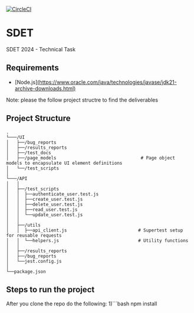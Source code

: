 [![CircleCI](https://dl.circleci.com/status-badge/img/circleci/SYQmSapKwUHtGUPnUdXG3X/6PpQF4f2oEPw7oWa274bC2/tree/UI.svg?style=svg&circle-token=CCIPRJ_9jtTCgCyzJn567u9o4TA92_bae7da3980af9d95d243438fba44de2a567fed9c)](https://dl.circleci.com/status-badge/redirect/circleci/SYQmSapKwUHtGUPnUdXG3X/6PpQF4f2oEPw7oWa274bC2/tree/UI)
# SDET
 SDET 2024 - Technical Task
 
## Requirements

- [Node.js][(https://www.oracle.com/java/technologies/javase/jdk21-archive-downloads.html)](https://nodejs.org/en/download/source-code)

Note: please the follow project structre to find the deliverables

## Project Structure

```plaintext
.
└───/UI
│   ├──/bug_reports
│   ├──/results_reports
│   ├──/test_docs 
│   ├──/page_models                                # Page object models to encapsulate UI element definitions
│   └──/test_scripts
│       
└───/API
│   │
│   ├──/test_scripts 
│   │  ├──authenticate_user.test.js    
│   │  ├──create_user.test.js      
│   │  ├──delete_user.test.js     
│   │  ├──read_user.test.js    
│   │  └──update_user.test.js  
│   │
│   ├──/utils
│   │  ├──api_client.js                           # Supertest setup for reusable requests          
│   │  └──helpers.js                              # Utility functions
│   │
│   ├──/results_reports           
│   ├──/bug_reports                
│   └──jest.config.js
│               
└──package.json               

```
## Steps to run the project
After you clone the repo do the following:
1)```bash
npm install
